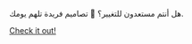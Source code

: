 هل أنتم مستعدون للتغيير؟ 🎁 تصاميم فريدة تلهم يومك.

[Check it out!](https://www.facebook.com/share/17TW2PL6Tj/)